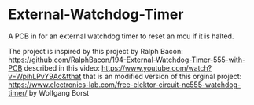 # External-Watchdog-Timer
A PCB in for an external watchdog timer to reset an mcu if it is halted. 

The project is inspired by this project by Ralph Bacon: https://github.com/RalphBacon/194-External-Watchdog-Timer-555-with-PCB 
described in this video: https://www.youtube.com/watch?v=WpihLPvY9Ac&tthat 
that is an modified version of this orginal project: https://www.electronics-lab.com/free-elektor-circuit-ne555-watchdog-timer/ by Wolfgang Borst 
